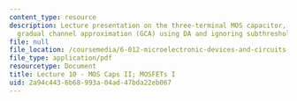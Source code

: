 ```yaml
---
content_type: resource
description: Lecture presentation on the three-terminal MOS capacitor, MOSFETs, and
  gradual channel approximation (GCA) using DA and ignoring subthreshold carriers.
file: null
file_location: /coursemedia/6-012-microelectronic-devices-and-circuits-fall-2009/2a94c4436b68993a04ad47bda22eb067_MIT6_012F09_lec10.pdf
file_type: application/pdf
resourcetype: Document
title: Lecture 10 - MOS Caps II; MOSFETs I
uid: 2a94c443-6b68-993a-04ad-47bda22eb067
---
```

